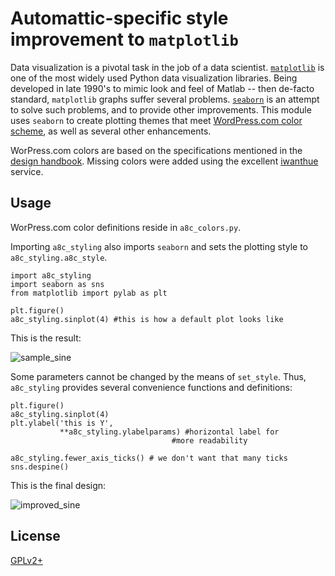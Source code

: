 # Automattic-specific style improvement to `matplotlib`

Data visualization is a pivotal task in the job of a data scientist.
[`matplotlib`](http://matplotlib.org/) is one of the most widely used Python data visualization libraries.
Being developed in late 1990's to mimic look and feel of Matlab -- then de-facto standard, `matplotlib` graphs suffer several problems.
[`seaborn`](https://github.com/mwaskom/seaborn) is an attempt to solve such problems, and to provide other improvements.
This module uses `seaborn` to create plotting themes that meet [WordPress.com color scheme](https://wordpress.com/design-handbook/colors/), as well as several other enhancements.

WorPress.com colors are based on the specifications mentioned in the [design handbook](https://wordpress.com/design-handbook/colors/).
Missing colors were added using the excellent [iwanthue](http://tools.medialab.sciences-po.fr/iwanthue/) service.

## Usage

WorPress.com color definitions reside in `a8c_colors.py`.

Importing `a8c_styling` also imports `seaborn` and sets the plotting style to `a8c_styling.a8c_style`.

    import a8c_styling
    import seaborn as sns
    from matplotlib import pylab as plt

    plt.figure()
    a8c_styling.sinplot(4) #this is how a default plot looks like

This is the result:

![sample_sine](https://cloud.githubusercontent.com/assets/506547/8085196/88a11e66-0f97-11e5-9471-c93068c62b3d.png)

Some parameters cannot be changed by the means of `set_style`.
Thus, `a8c_styling` provides several convenience functions and definitions:

    plt.figure()
    a8c_styling.sinplot(4)
    plt.ylabel('this is Y',
               **a8c_styling.ylabelparams) #horizontal label for
                                        #more readability

    a8c_styling.fewer_axis_ticks() # we don't want that many ticks
    sns.despine()

This is the final design:

![improved_sine](https://cloud.githubusercontent.com/assets/506547/8085195/8895e366-0f97-11e5-82f4-0e2e84c60f61.png)

## License

[GPLv2+](http://www.gnu.org/licenses/gpl-2.0.html)
